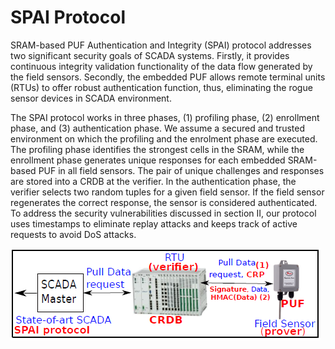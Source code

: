 # SPAI Protocol
SRAM-based PUF Authentication and Integrity (SPAI) protocol addresses two significant security goals of SCADA systems. Firstly, it provides continuous integrity validation functionality of the data flow generated by the field sensors. Secondly, the embedded PUF allows remote terminal units (RTUs) to offer robust authentication function, thus, eliminating the rogue sensor devices in SCADA environment.

The SPAI protocol works in three phases, (1) profiling phase, (2) enrollment phase, and (3) authentication phase. We assume a secured and trusted environment on which the profiling and the enrolment phase are executed. The profiling phase identifies the strongest cells in the SRAM, while the enrollment phase generates unique responses for each embedded SRAM-based PUF in all field sensors. The pair of unique challenges and responses are stored into a CRDB at the verifier. In the authentication phase, the verifier selects two random tuples for a given field sensor. If the field sensor regenerates the correct response, the sensor is considered authenticated. To address the security vulnerabilities discussed in section II, our protocol uses timestamps to eliminate replay attacks and keeps track of active requests to avoid DoS attacks.

<div aling="center">
  <!-- ![Process of Data Pulling from Field Sensor](Images/spai.PNG) -->
  <img src="Images/spai.PNG">
</div>